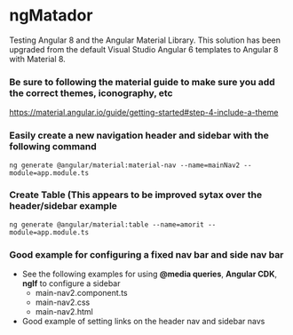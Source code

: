 # ngMatador
Testing Angular 8 and the Angular Material Library. This solution has been upgraded from the default Visual Studio Angular 6 templates to Angular 8 with Material 8.

### Be sure to following the material guide to make sure you add the correct themes, iconography, etc

https://material.angular.io/guide/getting-started#step-4-include-a-theme

### Easily create a new navigation header and sidebar with the following command
``` console
ng generate @angular/material:material-nav --name=mainNav2 --module=app.module.ts
```

### Create Table (This appears to be improved sytax over the header/sidebar example
``` console
ng generate @angular/material:table --name=amorit --module=app.module.ts
```

### Good example for configuring a fixed nav bar and side nav bar
- See the following examples for using **@media queries**, **Angular CDK**, **ngIf** to configure a sidebar
    - main-nav2.component.ts
    - main-nav2.css
    - main-nav2.html
- Good example of setting links on the header nav and sidebar navs
